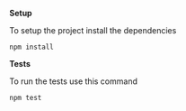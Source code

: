 __Setup__

To setup the project install the dependencies

    npm install

__Tests__

To run the tests use this command

    npm test